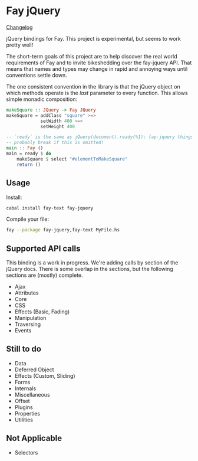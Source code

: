 Fay jQuery
==========

[Changelog](CHANGELOG.md)

jQuery bindings for Fay. This project is experimental, but seems to work pretty well!

The short-term goals of this project are to help discover the real world
requirements of Fay and to invite bikeshedding over the fay-jquery API. That
means that names and types may change in rapid and annoying ways until
conventions settle down.

The one consistent convention in the library is that the jQuery object on which
methods operate is the *last* parameter to every function. This allows simple
monadic composition:

```haskell
makeSquare :: JQuery -> Fay JQuery
makeSquare = addClass "square" >=>
             setWidth 400 >=>
             setHeight 400

-- `ready` is the same as jQuery(document).ready(%1); fay-jquery things will
-- probably break if this is omitted!
main :: Fay ()
main = ready $ do
    makeSquare $ select "#elementToMakeSquare"
    return ()
```

Usage
-----


Install:
```bash
cabal install fay-text fay-jquery
```

Compile your file:

```bash
fay --package fay-jquery,fay-text MyFile.hs
```


Supported API calls
-------------------

This binding is a work in progress. We're adding calls by section of the jQuery
docs. There is some overlap in the sections, but the following sections are
(mostly) complete.

- Ajax
- Attributes
- Core
- CSS
- Effects (Basic, Fading)
- Manipulation
- Traversing
- Events

Still to do
-----------

- Data
- Deferred Object
- Effects (Custom, Sliding)
- Forms
- Internals
- Miscellaneous
- Offset
- Plugins
- Properties
- Utilities

Not Applicable
--------------

- Selectors
